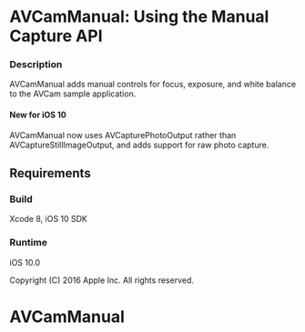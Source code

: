 # AVCamManual: Using the Manual Capture API

### Description
AVCamManual adds manual controls for focus, exposure, and white balance to the AVCam sample application.

#### New for iOS 10

AVCamManual now uses AVCapturePhotoOutput rather than AVCaptureStillImageOutput, and adds support for raw photo capture.



## Requirements

### Build

Xcode 8, iOS 10 SDK

### Runtime

iOS 10.0

Copyright (C) 2016 Apple Inc. All rights reserved.
# AVCamManual
